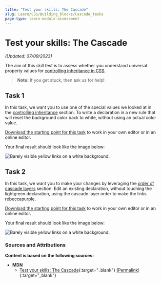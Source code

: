 ```yaml
---
title: "Test your skills: The Cascade"
slug: Learn/CSS/Building_blocks/Cascade_tasks
page-type: learn-module-assessment
---
```


# Test your skills: The Cascade

_(Updated: 07/09/2023)_

The aim of this skill test is to assess whether you understand universal property values for [controlling inheritance in CSS](../../resources/css_building_blocks/cascade_and_inheritance/README.md).

> **Note:** If you get stuck, then ask us for help!

## Task 1

In this task, we want you to use one of the special values we looked at in the [controlling inheritance](../../resources/css_building_blocks/cascade_and_inheritance/README.md#controlling-inheritance) section. To write a declaration in a new rule that will reset the background color back to white, without using an actual color value.

[Download the starting point for this task](assets/cascade-download.html) to work in your own editor or in an online editor.

Your final result should look like the image below:

![Barely visible yellow links on a white background.](assets/mdn-cascade.png)

## Task 2

In this task, we want you to make your changes by leveraging the [order of cascade layers](../../resources/css_building_blocks/cascade_and_inheritance/README.md#order-of-cascade-layers) section. Edit an existing declaration, without touching the lightgreen declaration, using the cascade layer order to make the links rebeccapurple.

[Download the starting point for this task](assets/cascadelayer-download.html) to work in your own editor or in an online editor.

Your final result should look like the image below:

![Barely visible yellow links on a white background.](assets/mdn-cascade.png)

### Sources and Attributions

**Content is based on the following sources:**

- **MDN**
  - [Test your skills: The Cascade](https://developer.mozilla.org/en-US/docs/Learn/CSS/Building_blocks/Cascade_tasks){:target="_blank"} [(Permalink)](https://github.com/mdn/content/blob/529a4466f00f0f29e11716313a3ceb1f9ce5ce76/files/en-us/learn/css/building_blocks/cascade_tasks/index.md){:target="_blank"}